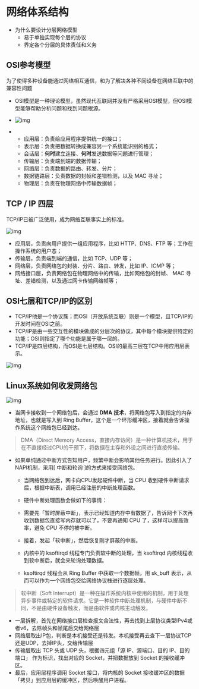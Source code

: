 网络体系结构
===

- 为什么要设计分层网络模型
  - 易于单独实现每个层的协议
  - 界定各个分层的具体责任和义务                                                           

## OSI参考模型

为了使得多种设备能通过网络相互通信，和为了解决各种不同设备在网络互联中的兼容性问题

- OSI模型是一种理论模型，虽然现代互联网并没有严格采用OSI模型，但OSI模型能够帮助分析问题和找到问题根源。

- ![img](../../../img/611.jpg)

- - 应用层：负责给应用程序提供统一的接口；
  - 表示层：负责把数据转换成兼容另一个系统能识别的格式；
  - 会话层：**何时**建立连接、**何时**发送数据等问题进行管理；
  - 传输层：负责端到端的数据传输；
  - 网络层：负责数据的路由、转发、分片；
  - 数据链路层：负责数据的封帧和差错检测，以及 MAC 寻址；
  - 物理层：负责在物理网络中传输数据帧；

## TCP / IP 四层

TCP/IP已被广泛使用，成为网络互联事实上的标准。

![img](../../../img/6112.jpg)

- 应用层，负责向用户提供一组应用程序，比如 HTTP、DNS、FTP 等；工作在操作系统的用户态；
- 传输层，负责端到端的通信，比如 TCP、UDP 等；
- 网络层，负责网络包的封装、分片、路由、转发，比如 IP、ICMP 等；
- 网络接口层，负责网络包在物理网络中的传输，比如网络包的封帧、 MAC 寻址、差错检测，以及通过网卡传输网络帧等；

## OSI七层和TCP/IP的区别

- TCP/IP他是一个协议簇；而OSI（开放系统互联）则是一个模型，且TCP/IP的开发时间在OSI之前。
- TCP/IP是由一些交互性的模块做成的分层次的协议，其中每个模块提供特定的功能；OSI则指定了哪个功能是属于哪一层的。
- TCP/IP是四层结构，而OSI是七层结构。OSI的最高三层在TCP中用应用层表示。

![img](../../../img/6113.jpg)

## Linux系统如何收发网络包

![img](../../../img/6114.jpg)

- 当网卡接收到一个网络包后，会通过 **DMA** **技术**，将网络包写入到指定的内存地址，也就是写入到 Ring Buffer，这个是一个环形缓冲区，接着就会告诉操作系统这个网络包已经到达。

> DMA（Direct Memory Access，直接内存访问）是一种计算机技术，用于在不直接经过CPU的干预下，将数据在主存和外设之间进行直接传输。

- 如果单纯通过中断方式告知用户，频繁中断会影响其他任务进行。因此引入了NAPI机制，采用[ 中断和轮询 ]的方式来接受网络包。
  - 当网络包到达后，网卡向CPU发起硬件中断，当 CPU 收到硬件中断请求后，根据中断表，调用已经注册的中断处理函数。
  -  硬件中断处理函数会做如下的事情：

  - 需要先「暂时屏蔽中断」，表示已经知道内存中有数据了，告诉网卡下次再收到数据包直接写内存就可以了，不要再通知 CPU 了，这样可以提高效率，避免 CPU 不停的被中断。
  - 接着，发起「软中断」，然后恢复刚才屏蔽的中断。
  - 内核中的 ksoftirqd 线程专门负责软中断的处理，当 ksoftirqd 内核线程收到软中断后，就会来轮询处理数据。
  - ksoftirqd 线程会从 Ring Buffer 中获取一个数据帧，用 sk_buff 表示，从而可以作为一个网络包交给网络协议栈进行逐层处理。

> 软中断（Soft Interrupt）是一种在操作系统内核中使用的机制，用于处理异步事件或特定的软件请求。它是一种软件中断处理机制，与硬件中断不同，不是由硬件设备触发，而是由软件或内核主动触发。

- 一层拆解，首先在网络接口层检查报文合法性，再去找到上层协议类型IPv4或者v6，去除帧头和帧尾后交给网络层
- 网络层取出IP包，判断是本机接受还是转发。本机接受再去查下一层协议TCP还是UDP，去掉IP头，交给传输层
- 传输层取出 TCP 头或 UDP 头，根据四元组「源 IP、源端口、目的 IP、目的端口」 作为标识，找出对应的 Socket，并把数据放到 Socket 的接收缓冲区。
- 最后，应用层程序调用 Socket 接口，将内核的 Socket 接收缓冲区的数据「拷贝」到应用层的缓冲区，然后唤醒用户进程。



